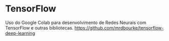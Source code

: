 # TensorFlow
 Uso do Google Colab para desenvolvimento de Redes Neurais com TensorFlow e outras bibliotecas.
https://github.com/mrdbourke/tensorflow-deep-learning
